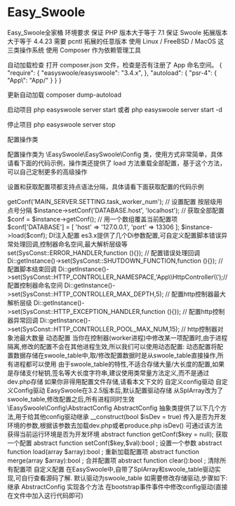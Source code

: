 # Easy_Swoole
Easy_Swoole全家桶
环境要求
保证 PHP 版本大于等于 7.1
保证 Swoole 拓展版本大于等于 4.4.23
需要 pcntl 拓展的任意版本
使用 Linux / FreeBSD / MacOS 这三类操作系统
使用 Composer 作为依赖管理工具

自动加载检查
打开 composer.json 文件，检查是否有注册了 App 命名空间。
{
    "require": {
        "easyswoole/easyswoole": "3.4.x",
    },
    "autoload": {
        "psr-4": {
            "App\\": "App/"
        }
    }
}

更新自动加载
composer dump-autoload

启动项目
php easyswoole server start  或者 php easyswoole server start -d

停止项目
php easyswoole server stop




配置操作类

配置操作类为 \EasySwoole\EasySwoole\Config 类，使用方式非常简单，具体请看下面的代码示例，操作类还提供了 load 方法重载全部配置，基于这个方法，可以自己定制更多的高级操作

设置和获取配置项都支持点语法分隔，具体请看下面获取配置的代码示例

<?php

$instance = \EasySwoole\EasySwoole\Config::getInstance();

// 获取配置 按层级用点号分隔
$instance->getConf('MAIN_SERVER.SETTING.task_worker_num');

// 设置配置 按层级用点号分隔
$instance->setConf('DATABASE.host', 'localhost');

// 获取全部配置
$conf = $instance->getConf();

// 用一个数组覆盖当前配置项
$conf['DATABASE'] = [
    'host' => '127.0.0.1',
    'port' => 13306
];
$instance->load($conf);



DI注入配置

es3.x提供了几个Di参数配置,可自定义配置脚本错误异常处理回调,控制器命名空间,最大解析层级等

<?php
Di::getInstance()->set(SysConst::ERROR_HANDLER,function (){}); // 配置错误处理回调
Di::getInstance()->set(SysConst::SHUTDOWN_FUNCTION,function (){}); // 配置脚本结束回调
Di::getInstance()->set(SysConst::HTTP_CONTROLLER_NAMESPACE,'App\\HttpController\\');// 配置控制器命名空间
Di::getInstance()->set(SysConst::HTTP_CONTROLLER_MAX_DEPTH,5); // 配置http控制器最大解析层级
Di::getInstance()->set(SysConst::HTTP_EXCEPTION_HANDLER,function (){}); // 配置http控制器异常回调
Di::getInstance()->set(SysConst::HTTP_CONTROLLER_POOL_MAX_NUM,15); // http控制器对象池最大数量
动态配置
当你在控制器(worker进程)中修改某一项配置时,由于进程隔离,修改的配置不会在其他进程生效,所以我们可以使用动态配置: 动态配置将配置数据存储在swoole_table中,取/修改配置数据时是从swoole_table直接操作,所有进程都可以使用

由于swoole_table的特性,不适合存储大量/大长度的配置,如果是存储支付秘钥,签名等大长度字符串,建议使用类常量方法定义,而不是通过dev.php存储

如果你非得用配置文件存储,请看本文下文的 自定义config驱动

自定义Config驱动
EasySwoole在3.2.5版本后,默认配置驱动存储 从SplArray改为了swoole_table,修改配置之后,所有进程同时生效

\EasySwoole\Config\AbstractConfig
AbstractConfig 抽象类提供了以下几个方法,用于给其他config驱动继承

__construct(bool $isDev = true) 传入是否为开发环境的参数,根据该参数去加载dev.php或者produce.php
isDev() 可通过该方法获得当前运行环境是否为开发环境
abstract function getConf($key = null); 获取一个配置
abstract function setConf($key,$val):bool ; 设置一个参数
abstract function load(array $array):bool ; 重新加载配置项
abstract function merge(array $array):bool ; 合并配置项
abstract function clear():bool ; 清除所有配置项
自定义配置
在EasySwoole中,自带了SplArray和swoole_table驱动实现,可自行查看源码了解.
默认驱动为swoole_table

如需要修改存储驱动,步骤如下:

继承 AbstractConfig 实现各个方法
在bootstrap事件事件中修改config驱动(直接在文件中加入这行代码即可)
<?php

\EasySwoole\EasySwoole\Config::getInstance(new \EasySwoole\Config\SplArrayConfig());
由于bootstrap事件是由easyswoole启动脚本执行,当你需要写cli脚本需要初始化easyswoole框架基础组件时,需要自行引入bootstrap.php文件

动态配置问题
由于swoole是多进程的,如果使用SplArray方式存储,在单个进程修改配置后,其他进程将不会生效,使用swoole_table方式的则会全部生效,需要注意




可选配置
Nginx

server {
    root /data/wwwroot/;
    server_name local.swoole.com;
    location / {
        proxy_http_version 1.1;
        proxy_set_header Connection "keep-alive";
        proxy_set_header X-Real-IP $remote_addr;
        if (!-f $request_filename) {
             proxy_pass http://127.0.0.1:9501;
        }
    }
}




注意事项

不要在代码中执行 sleep 以及其他睡眠函数，这样会导致整个进程阻塞；协程中可以使用 Co::sleep()；
exit/die 是危险的，会导致 Worker 进程退出；
可通过 register_shutdown_function 来捕获致命错误，在进程异常退出时做一些清理工作；
PHP 代码中如果有异常抛出，必须在回调函数中进行 try/catch 捕获异常，否则会导致工作进程退出；
EasySwoole 不支持 set_exception_handler，必须使用 try/catch 方式处理异常；
在控制器中不能写共享 Redis 或 MySQL 等网络服务客户端连接的逻辑，每次访问控制器都必须 new 一个连接
类/函数重复定义
新手非常容易犯这个错误，由于 EasySwoole 是常驻内存的，所以加载类/函数定义的文件后不会释放。因此引入类/函数的 php 文件时必须要使用 include_once 或 require_once，否则会发生 cannot redeclare function/class 的致命错误。
建议使用 composer 做自动加载

进程隔离与内存管理
进程隔离也是很多新手经常遇到的问题。修改了全局变量的值，为什么不生效？原因就是全局变量在不同的进程，内存空间是隔离的，所以无效。

所以使用 EasySwoole 开发 Server 程序需要了解 进程隔离 问题。

不同的进程中 PHP 变量不是共享，即使是全局变量，在 A 进程内修改了它的值，在 B 进程内是无效的，如果需要在不同的Worker 进程内共享数据，可以用 Redis、MySQL、文件、Swoole\Table、APCu、shmget 等工具实现 Worker 进程内共享数据

不同进程的文件句柄是隔离的，所以在 A 进程创建的 Socket 连接或打开的文件，在 B 进程内是无效，即使是将它的 fd 发送到 B 进程也是不可用的。(句柄不能进程共享)

进程克隆。在 Server 启动时，主进程会克隆当前进程状态，此后开始进程内数据相互独立，互不影响。有疑问的新手可以先弄懂PHP 的 pcntl 扩展

EasySwoole 中对象的4层生命周期
开发 Swoole 程序与普通 LAMP 下编程有本质区别。在传统的 Web 编程中，PHP 程序员只需要关注 request 到达，request 结束即可。而在 Swoole 程序中程序员可以操控更大范围，变量/对象可以有四种生存周期。

变量、对象、资源、require/include 的文件等下面统称为对象

程序全局期
在 EasySwoole 框架根目录的 bootstrap.php 文件和 EasySwooleEvent.php 文件中的 initialize 事件函数中创建好的对象，我们称之为程序全局生命周期对象。这些变量只要没有被作用域销毁，在程序启动后就会一直存在，直到整个程序结束运行才会销毁。

有一些服务器程序可能会连续运行数月甚至数年才会关闭/重启，那么程序全局期的对象在这段时间内会持续驻留在内存中的。程序全局期对象所占用的内存是 Worker 进程间共享的，不会额外占用内存。

例如:

在 EasySwooleEvent.php 文件中的 initialize 事件函数中使用 Di 注入一个对象，那么在程序开始之后，在EasySwoole 的控制器中，或者其他地方都可以通过 Di 直接调用这个对象
在 bootstrap.php 中引入一个文件 test.php，该文件定义了一个静态变量，那么在 EasySwoole 的控制器，或者其他地方都可以调用这个静态变量
这部分内存会在写时分离（COW），在 Worker 进程内对这些对象进行写操作时，会自动从共享内存中分离，变为进程全局对象。

例如:

在 EasySwooleEvent.php 文件中的 initialize 事件函数中使用 Di 注入一个对象，并在用户 A 访问控制器时修改了这个对象的属性，那么其他用户访问控制器的时候，获取这个对象属性时，可能是未改变的状态(因为不同用户访问的控制器所在的进程不同，其他进程不会修改到这个变量，所以需要注意这个问题)；
在 bootstrap.php 中引入一个文件 test.php，该文件定义了一个静态变量 $a = 1，用户 A 访问控制器时修改了变量 $a = 2，可能在其他用户访问时，依然还是 $a = 1 的状态。
程序全局期 include/require 的代码，必须在整个程序 shutdown 时才会释放，reload 无效

进程全局期
Swoole 拥有进程生命周期控制的机制，Worker 进程启动后创建的对象（onWorkerStart 中创建的对象或者在控制器中创建的对象），在这个子进程存活周期之内，是常驻内存的。

例如:

程序全局生命周期对象被控制器修改之后，该对象会复制一份出来到控制器所属的进程，这个对象只能被这个进程访问，其他进程访问的依旧是全局对象。
给服务注册 onWorkerStart 事件(在 EasySwooleEvent.php 中的 mainServerCreate 事件中进行注册 onWorkerStart 事件)时创建的对象，只会在该 Worker 进程才能获取到。
进程全局对象所占用的内存是在当前子进程内存堆的，并非共享内存。对此对象的修改仅在当前 Worker 进程中有效，进程全局期 include/require 的文件，在 reload 后就会重新加载

会话期
会话期是在 onConnect 后创建，或者在第一次 onReceive 时创建，onClose 时销毁。一个客户端连接进入后，创建的对象会常驻内存，直到此客户端断开连接才会销毁。

在 LAMP 中，一个客户端浏览器访问多次网站，就可以理解为会话期。但传统 PHP 程序，并不能感知到。只有单次访问时使用 session_start，访问 $_SESSION 全局变量才能得到会话期的一些信息。

Swoole 中会话期的对象直接是常驻内存的，不需要 session_start 之类操作。可以直接访问对象，并执行对象的方法。

请求期
请求期是指一个完整的请求发来，也就是 onReceive 收到请求开始处理，直到返回结果发送 response。这个周期所创建的对象，会在请求完成后销毁。

Swoole 中请求期对象与普通 PHP 程序中的对象就是一样的。请求到来时创建，请求结束后销毁。

swoole_server 中内存管理机制
swoole_server 启动后内存管理的底层原理与普通 php-cli 程序一致。具体请参考 Zend VM 内存管理方面的文章。

局部变量
在事件回调函数返回后，所有局部对象和变量会全部回收，不需要 unset 。如果变量是一个资源类型，那么对应的资源也会被 PHP 底层释放。

function test()
{
    $a = new Object;
    $b = fopen('/data/t.log', 'r+');
    $c = new swoole_client(SWOOLE_SYNC);
    $d = new swoole_client(SWOOLE_SYNC);
    global $e;
    $e['client'] = $d;
}
$a, $b, $c 都是局部变量，当此函数 return 时，这3个变量会立即释放，对应的内存会立即释放，打开的 IO 资源文件句柄会立即关闭。 $d 也是局部变量，但是 return 前将它保存到了全局变量 $e，所以不会释放。当执行 unset($e['client']) 时，并且没有任何其他 PHP 变量仍然在引用 $d 变量，那么 $d 就会被释放。

全局变量
在 PHP 中，有3类全局变量。

使用 global 关键词声明的变量
使用 static 关键词声明的类静态变量、函数静态变量
PHP 的超全局变量，包括 $_GET、$_POST、$GLOBALS 等
全局变量和对象，类静态变量，保存在 swoole_server 对象上的变量不会被释放。需要程序员自行处理这些变量和对象的销毁工作。

class Test
{
    static $array = array();
    static $string = '';
}

function onReceive($serv, $fd, $reactorId, $data)
{
    Test::$array[] = $fd;
    Test::$string .= $data;
}
在事件回调函数中需要特别注意非局部变量的 array 类型值，某些操作如 TestClass::$array[] = "string" 可能会造成内存泄漏，严重时可能发生爆内存，必要时应当注意清理大数组。
在事件回调函数中，非局部变量的字符串进行拼接操作是必须小心内存泄漏，如 TestClass::$string .= $data，可能会有内存泄漏，严重时可能发生爆内存。
解决方法

同步阻塞并且请求响应式无状态的 Server 程序可以设置 max_request，当 Worker进程/Task进程 结束运行时或达到任务上限后进程自动退出。该进程的所有变量/对象/资源均会被释放回收。
程序内在 onClose 或设置定时器及时使用 unset 清理变量，回收资源
内存管理部分参照了 Swoole 官方文档。

约定规范
项目中类名称与类文件(文件夹)命名，均为大驼峰，变量与类方法为小驼峰。
在 HTTP 服务响应中，业务逻辑代码中 echo $var 并不会将 $var 内容输出至浏览器页面相应内容中，请调用 Response 实例中的 wirte() 方法实现。
